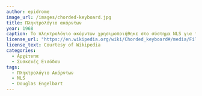 ```yaml
---
author: epidrome
image_url: /images/chorded-keyboard.jpg
title: Πληκτρολόγιο ακόρντων 
year: 1968 
caption: Το πληκτρολόγιο ακόρντων χρησιμοποιήθηκε στο σύστημα NLS για την επιλογή εντολών σε συνδυασμό με το ποντίκι που οδηγούσε ένα σημείο στην οθόνη γραφικών. Αν και είχε ήδη χρησιμοποιηθεί στο παρελθόν στον τηλέτυπο και στην συντομογραφία, ο συνδυασμός με μια δεύτερη συσκευή εισόδου όπως το ποντίκι έχει το εργονομικό πλεονέκτημα ότι ο χρήστης δεν χρειάζεται να μετακινήσει τα χέρια του. 
license_url: "https://en.wikipedia.org/wiki/Chorded_keyboard#/media/File:Xerox_Alto_keyset.jpg" 
license_text: Courtesy of Wikipedia 
categories:
  - Αρχέτυπα
  - Συσκευές Εισόδου 
tags:
  - Πληκτρολόγιο Ακόρντων
  - NLS
  - Douglas Engelbart
---
```

